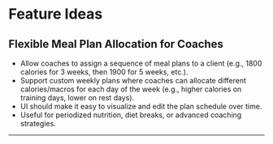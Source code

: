 # Feature Ideas

## Flexible Meal Plan Allocation for Coaches

- Allow coaches to assign a sequence of meal plans to a client (e.g., 1800 calories for 3 weeks, then 1900 for 5 weeks, etc.).
- Support custom weekly plans where coaches can allocate different calories/macros for each day of the week (e.g., higher calories on training days, lower on rest days).
- UI should make it easy to visualize and edit the plan schedule over time.
- Useful for periodized nutrition, diet breaks, or advanced coaching strategies.

--- 